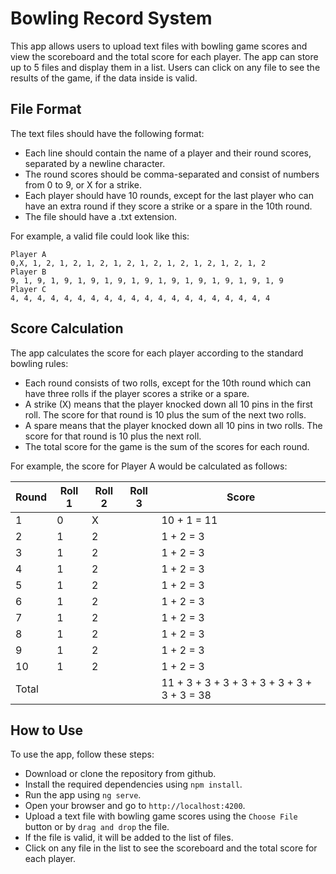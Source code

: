
# Bowling Record System

This app allows users to upload text files with bowling game scores and view the scoreboard and the total score for each player. The app can store up to 5 files and display them in a list. Users can click on any file to see the results of the game, if the data inside is valid.

## File Format
The text files should have the following format:
- Each line should contain the name of a player and their round scores, separated by a newline character.
- The round scores should be comma-separated and consist of numbers from 0 to 9, or X for a strike.
- Each player should have 10 rounds, except for the last player who can have an extra round if they score a strike or a spare in the 10th round.
- The file should have a .txt extension.

For example, a valid file could look like this:

```
Player A
0,X, 1, 2, 1, 2, 1, 2, 1, 2, 1, 2, 1, 2, 1, 2, 1, 2, 1, 2
Player B
9, 1, 9, 1, 9, 1, 9, 1, 9, 1, 9, 1, 9, 1, 9, 1, 9, 1, 9, 1, 9
Player C
4, 4, 4, 4, 4, 4, 4, 4, 4, 4, 4, 4, 4, 4, 4, 4, 4, 4, 4, 4
```

## Score Calculation
The app calculates the score for each player according to the standard bowling rules:
- Each round consists of two rolls, except for the 10th round which can have three rolls if the player scores a strike or a spare.
- A strike (X) means that the player knocked down all 10 pins in the first roll. The score for that round is 10 plus the sum of the next two rolls.
- A spare means that the player knocked down all 10 pins in two rolls. The score for that round is 10 plus the next roll.
- The total score for the game is the sum of the scores for each round.

For example, the score for Player A would be calculated as follows:

| Round | Roll 1 | Roll 2 | Roll 3 | Score |
| ----- | ------ | ------ | ------ | ----- |
| 1     | 0      | X      |        | 10 + 1 = 11 |
| 2     | 1      | 2      |        | 1 + 2 = 3 |
| 3     | 1      | 2      |        | 1 + 2 = 3 |
| 4     | 1      | 2      |        | 1 + 2 = 3 |
| 5     | 1      | 2      |        | 1 + 2 = 3 |
| 6     | 1      | 2      |        | 1 + 2 = 3 |
| 7     | 1      | 2      |        | 1 + 2 = 3 |
| 8     | 1      | 2      |        | 1 + 2 = 3 |
| 9     | 1      | 2      |        | 1 + 2 = 3 |
| 10    | 1      | 2      |        | 1 + 2 = 3 |
| Total |        |        |        | 11 + 3 + 3 + 3 + 3 + 3 + 3 + 3 + 3 + 3 = 38 |

## How to Use
To use the app, follow these steps:
- Download or clone the repository from github.
- Install the required dependencies using `npm install`.
- Run the app using `ng serve`.
- Open your browser and go to `http://localhost:4200`.
- Upload a text file with bowling game scores using the `Choose File` button or by `drag and drop` the file.
- If the file is valid, it will be added to the list of files.
- Click on any file in the list to see the scoreboard and the total score for each player.
